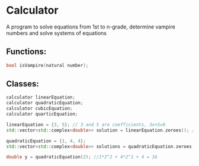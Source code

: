 # Calculator
A program to solve equations from 1st to n-grade, determine vampire numbers and solve systems of equations
## Functions:
```cpp
bool isVampire(natural number);
```
## Classes:
```cpp
calculator linearEquation;
calculator quadraticEquation;
calculator cubicEquation;
calculator quarticEquation;

linearEquation = {3, 5}; // 3 and 5 are coefficients, 3x+5=0
std::vector<std::complex<double>> solution = linearEquation.zeroes(); //{-5/3,0}

quadraticEquation = {1, 4, 4};
std::vector<std::complex<double>> solutions = quadraticEquation.zeroes(); //{{-2,0}, {-2,0}}

double y = quadraticEquation(2); //1*2^2 + 4*2^1 + 4 = 16
```
